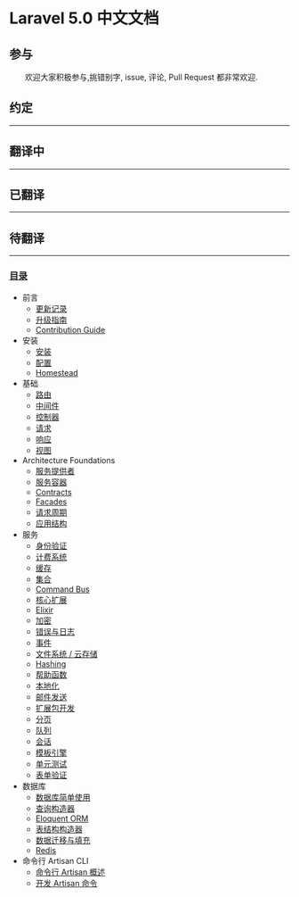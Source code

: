 # Laravel 5.0 中文文档
## 参与
&emsp;&emsp;欢迎大家积极参与,挑错别字, issue, 评论, Pull Request 都非常欢迎.

## 约定
___
## 翻译中
___

## 已翻译
___

## 待翻译
___
### [目录](docs/5.0/documentation.md)

- 前言
    - [更新记录](/docs/5.0/releases)
    - [升级指南](/docs/5.0/upgrade)
    - [Contribution Guide](/docs/5.0/contributions)
- 安装
    - [安装](/docs/5.0/installation)
    - [配置](/docs/5.0/configuration)
    - [Homestead](/docs/5.0/homestead)
- 基础
    - [路由](/docs/5.0/routing)
    - [中间件](/docs/5.0/middleware)
    - [控制器](/docs/5.0/controllers)
    - [请求](/docs/5.0/requests)
    - [响应](/docs/5.0/responses)
    - [视图](/docs/5.0/views)
- Architecture Foundations
    - [服务提供者](/docs/5.0/providers)
    - [服务容器](/docs/5.0/container)
    - [Contracts](/docs/5.0/contracts)
    - [Facades](/docs/5.0/facades)
    - [请求周期](/docs/5.0/lifecycle)
    - [应用结构](/docs/5.0/structure)
- 服务
    - [身份验证](/docs/5.0/authentication)
    - [计费系统](/docs/5.0/billing)
    - [缓存](/docs/5.0/cache)
    - [集合](/docs/5.0/collections)
    - [Command Bus](/docs/5.0/bus)
    - [核心扩展](/docs/5.0/extending)
    - [Elixir](/docs/5.0/elixir)
    - [加密](/docs/5.0/encryption)
    - [错误与日志](/docs/5.0/errors)
    - [事件](/docs/5.0/events)
    - [文件系统 / 云存储](/docs/5.0/filesystem)
    - [Hashing](/docs/5.0/hashing)
    - [帮助函数](/docs/5.0/helpers)
    - [本地化](/docs/5.0/localization)
    - [邮件发送](/docs/5.0/mail)
    - [扩展包开发](/docs/5.0/packages)
    - [分页](/docs/5.0/pagination)
    - [队列](/docs/5.0/queues)
    - [会话](/docs/5.0/session)
    - [模板引擎](/docs/5.0/templates)
    - [单元测试](/docs/5.0/testing)
    - [表单验证](/docs/5.0/validation)
- 数据库
    - [数据库简单使用](/docs/5.0/database)
    - [查询构造器](/docs/5.0/queries)
    - [Eloquent ORM](/docs/5.0/eloquent)
    - [表结构构造器](/docs/5.0/schema)
    - [数据迁移与填充](/docs/5.0/migrations)
    - [Redis](/docs/5.0/redis)
- 命令行 Artisan CLI
    - [命令行 Artisan 概述](/docs/5.0/artisan)
    - [开发 Artisan 命令](/docs/5.0/commands)

